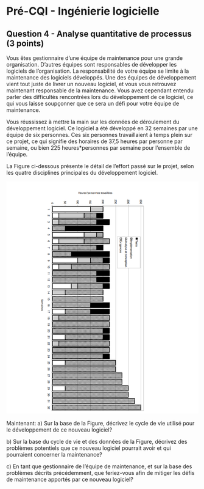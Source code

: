 # Pré-CQI - Ingénierie logicielle

## Question 4 - Analyse quantitative de processus (3 points)

Vous êtes gestionnaire d’une équipe de maintenance pour une grande organisation. D’autres équipes sont responsables de développer les logiciels de l’organisation. La responsabilité de votre équipe se limite à la maintenance des logiciels développés. Une des équipes de développement vient tout juste de livrer un nouveau logiciel, et vous vous retrouvez maintenant responsable de la maintenance. Vous avez cependant entendu parler des difficultés rencontrées lors du développement de ce logiciel, ce qui vous laisse soupçonner que ce sera un défi pour votre équipe de maintenance. 

Vous réussissez à mettre la main sur les données de déroulement du développement logiciel. Ce logiciel a été développé en 32 semaines par une équipe de six personnes. Ces six personnes travaillaient à temps plein sur ce projet, ce qui signifie des horaires de 37,5 heures par personne par semaine, ou bien 225 heures*personnes par semaine pour l’ensemble de l’équipe. 


La Figure ci-dessous présente le détail de l’effort passé sur le projet, selon les quatre disciplines principales du développement logiciel.

![alt text](question-4.PNG "Image question 4")

Maintenant:
a) Sur la base de la Figure, décrivez le cycle de vie utilisé pour le développement de ce nouveau logiciel?

b) Sur la base du cycle de vie et des données de la Figure, décrivez des problèmes potentiels que ce nouveau logiciel pourrait avoir et qui pourraient concerner la maintenance?

c) En tant que gestionnaire de l’équipe de maintenance, et sur la base des problèmes décrits précédemment, que feriez-vous afin de mitiger les défis de maintenance apportés par ce nouveau
logiciel?